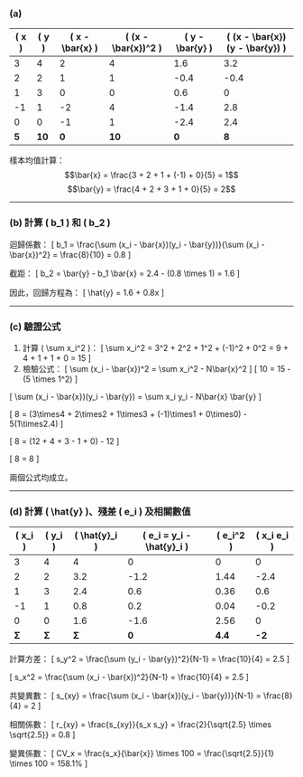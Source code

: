 
### **(a)**
| \( x \) | \( y \) | \( x - \bar{x} \) | \( (x - \bar{x})^2 \) | \( y - \bar{y} \) | \( (x - \bar{x})(y - \bar{y}) \) |
|---|---|---|---|---|---|
| 3  | 4  | 2   | 4   | 1.6  | 3.2 |
| 2  | 2  | 1   | 1   | -0.4 | -0.4 |
| 1  | 3  | 0   | 0   | 0.6  | 0 |
| -1 | 1  | -2  | 4   | -1.4 | 2.8 |
| 0  | 0  | -1  | 1   | -2.4 | 2.4 |
| **5** | **10** | **0** | **10** | **0** | **8** |

樣本均值計算：
$$\bar{x} = \frac{3 + 2 + 1 + (-1) + 0}{5} = 1$$
$$\bar{y} = \frac{4 + 2 + 3 + 1 + 0}{5} = 2$$

---

### **(b) 計算 \( b_1 \) 和 \( b_2 \)**

迴歸係數：
\[
b_1 = \frac{\sum (x_i - \bar{x})(y_i - \bar{y})}{\sum (x_i - \bar{x})^2} = \frac{8}{10} = 0.8
\]

截距：
\[
b_2 = \bar{y} - b_1 \bar{x} = 2.4 - (0.8 \times 1) = 1.6
\]

因此，回歸方程為：
\[
\hat{y} = 1.6 + 0.8x
\]

---

### **(c) 驗證公式**

1. 計算 \( \sum x_i^2 \)：
   \[
   \sum x_i^2 = 3^2 + 2^2 + 1^2 + (-1)^2 + 0^2 = 9 + 4 + 1 + 1 + 0 = 15
   \]
2. 檢驗公式：
   \[
   \sum (x_i - \bar{x})^2 = \sum x_i^2 - N\bar{x}^2
   \]
   \[
   10 = 15 - (5 \times 1^2)
   \]

\[
\sum (x_i - \bar{x})(y_i - \bar{y}) = \sum x_i y_i - N\bar{x} \bar{y}
\]

\[
8 = (3\times4 + 2\times2 + 1\times3 + (-1)\times1 + 0\times0) - 5(1\times2.4)
\]

\[
8 = (12 + 4 + 3 - 1 + 0) - 12
\]

\[
8 = 8
\]

兩個公式均成立。

---

### **(d) 計算 \( \hat{y} \)、殘差 \( e_i \) 及相關數值**
| \( x_i \) | \( y_i \) | \( \hat{y}_i \) | \( e_i = y_i - \hat{y}_i \) | \( e_i^2 \) | \( x_i e_i \) |
|---|---|---|---|---|---|
| 3  | 4  | 4   | 0   | 0   | 0   |
| 2  | 2  | 3.2 | -1.2 | 1.44 | -2.4 |
| 1  | 3  | 2.4 | 0.6 | 0.36 | 0.6 |
| -1 | 1  | 0.8 | 0.2 | 0.04 | -0.2 |
| 0  | 0  | 1.6 | -1.6 | 2.56 | 0 |
| **Σ** | **Σ** | **Σ** | **0** | **4.4** | **-2** |

計算方差：
\[
s_y^2 = \frac{\sum (y_i - \bar{y})^2}{N-1} = \frac{10}{4} = 2.5
\]

\[
s_x^2 = \frac{\sum (x_i - \bar{x})^2}{N-1} = \frac{10}{4} = 2.5
\]

共變異數：
\[
s_{xy} = \frac{\sum (x_i - \bar{x})(y_i - \bar{y})}{N-1} = \frac{8}{4} = 2
\]

相關係數：
\[
r_{xy} = \frac{s_{xy}}{s_x s_y} = \frac{2}{\sqrt{2.5} \times \sqrt{2.5}} = 0.8
\]

變異係數：
\[
CV_x = \frac{s_x}{\bar{x}} \times 100 = \frac{\sqrt{2.5}}{1} \times 100 = 158.1\%
\]

